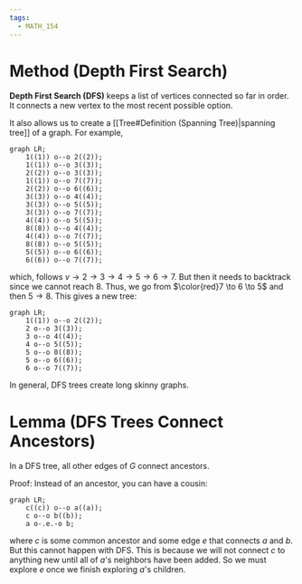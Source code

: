 ```yaml
---
tags:
  - MATH_154
---
```

# Method (Depth First Search)
**Depth First Search (DFS)** keeps a list of vertices connected so far in order. It connects a new vertex to the most recent possible option. 

It also allows us to create a [[Tree#Definition (Spanning Tree)|spanning tree]] of a graph. For example, 
```mermaid
graph LR;
    1((1)) o--o 2((2));
    1((1)) o--o 3((3));
    2((2)) o--o 3((3));
    1((1)) o--o 7((7));
    2((2)) o--o 6((6));
    3((3)) o--o 4((4));
    3((3)) o--o 5((5));
    3((3)) o--o 7((7));
    4((4)) o--o 5((5));
    8((8)) o--o 4((4));
    4((4)) o--o 7((7));
    8((8)) o--o 5((5));
    5((5)) o--o 6((6));
    6((6)) o--o 7((7));
```
which, follows $v \to 2 \to 3 \to 4 \to 5 \to 6 \to 7$. But then it needs to backtrack since we cannot reach $8$. Thus, we go from $\color{red}7 \to 6 \to 5$ and then $5 \to 8$. This gives a new tree:
```mermaid
graph LR;
	1((1)) o--o 2((2));
	2 o--o 3((3));
	3 o--o 4((4));
	4 o--o 5((5));
	5 o--o 8((8));
	5 o--o 6((6));
	6 o--o 7((7));
```
In general, DFS trees create long skinny graphs. 

# Lemma (DFS Trees Connect Ancestors)
In a DFS tree, all other edges of $G$ connect ancestors.

Proof:
Instead of an ancestor, you can have a cousin:
```mermaid
graph LR;
	c((c)) o--o a((a));
	c o--o b((b));
	a o-.e.-o b;
```
where $c$ is some common ancestor and some edge $e$ that connects $a$ and $b$. But this cannot happen with DFS. This is because we will not connect $c$ to anything new until all of $a$'s neighbors have been added. So we must explore $e$ once we finish exploring $a$'s children.  




